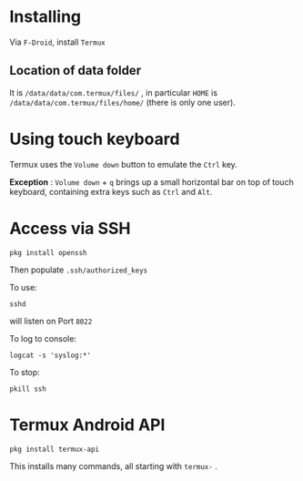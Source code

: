 Installing
==========

Via `F-Droid`, install `Termux` 

Location of data folder
-----------------------

It is `/data/data/com.termux/files/` , in particular `HOME` is `/data/data/com.termux/files/home/` (there is only one user).

Using touch keyboard
====================

Termux uses the `Volume down` button to emulate the `Ctrl` key.

__Exception__ :   `Volume down` + `q` brings up a small horizontal bar on top of 
touch keyboard, containing extra keys such as `Ctrl` and `Alt`.

Access via SSH
==============

    pkg install openssh

Then populate `.ssh/authorized_keys`

To use:

    sshd
    
will listen on Port `8022`

To log to console:

    logcat -s 'syslog:*'

To stop:

    pkill ssh

Termux Android API
==================

    pkg install termux-api

This installs many commands, all starting with `termux-` .
